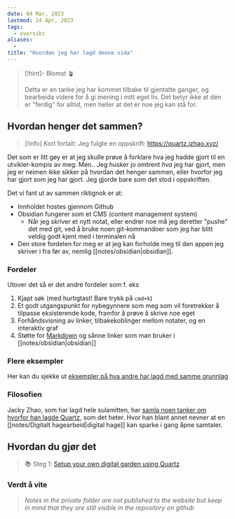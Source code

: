 ```yaml
---
date: 04 Mar, 2023
lastmod: 24 Apr, 2023
tags:
  - oversikt
aliases:
  - 
title: "Hvordan jeg har lagd denne sida"
---
```

> [!hint]- Blomst 🪴
>
> Detta er en tanke jeg har kommet tilbake til gjentatte ganger, og bearbeida videre for å gi mening i mitt eget liv. Det betyr ikke at den er "ferdig" for alltid, men heller at det er noe jeg kan stå for.

## Hvordan henger det sammen?

> [!info] Kort fortalt:
> Jeg fulgte en oppskrift: https://quartz.jzhao.xyz/

Det som er litt gøy er at jeg skulle prøve å forklare hva jeg hadde gjort til en utvikler-kompis av meg. Men.. Jeg husker jo omtrent *hva* jeg har gjort, men jeg er neimen ikke sikker på hvordan det henger sammen, eller hvorfor jeg har gjort som jeg har gjort. Jeg gjorde bare som det stod i oppskriften.

Det vi fant ut av sammen riktignok er at:
- Innholdet hostes gjennom Github
- Obsidian fungerer som et CMS (content management system)
	- Når jeg skriver et nytt notat, eller endrer noe må jeg deretter "pushe" det med git, ved å bruke noen git-kommandoer som jeg har blitt veldig godt kjent med i terminalen nå
- Den store fordelen for meg er at jeg kan forholde meg til den appen jeg skriver i fra før av, nemlig [[notes/obsidian|obsidian]].

### Fordeler

Utover det så er det andre fordeler som f. eks
1. Kjapt søk (med hurtigtast! Bare trykk på `cmd+k`)
2. Et godt utgangspunkt for nybegynnere som meg som vil foretrekker å tilpasse eksisterende kode, framfor å prøve å skrive noe eget
3. Forhåndsvisning av linker, tilbakekoblinger mellom notater, og en interaktiv graf
4. Støtte for [Markdown](https://www.markdownguide.org/getting-started/) og sånne linker som man bruker i [[notes/obsidian|obsidian]]

### Flere eksempler

Her kan du sjekke ut [eksempler på hva andre har lagd med samme grunnlag](https://quartz.jzhao.xyz/notes/showcase)

### Filosofien

Jacky Zhao, som har lagd hele sulamitten, har [samla noen tanker om hvorfor han lagde Quartz](https://quartz.jzhao.xyz/notes/philosophy), som det heter. Hvor han blant annet nevner at en [[notes/Digitalt hagearbeid|digital hage]] kan sparke i gang åpne samtaler.

## Hvordan du gjør det

> 📚 Steg 1: [Setup your own digital garden using Quartz](https://quartz.jzhao.xyz/notes/setup/)

### Verdt å vite

> *Notes in the private folder are not published to the website but keep in mind that they are still visible in the repository on github*

